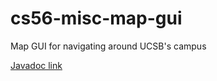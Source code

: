 cs56-misc-map-gui
=================

Map GUI for navigating around UCSB's campus

[Javadoc link](http://www.cs.ucsb.edu/~eric_j_huang/cs56/cs56/S13/issues/0000707/javadoc/)
